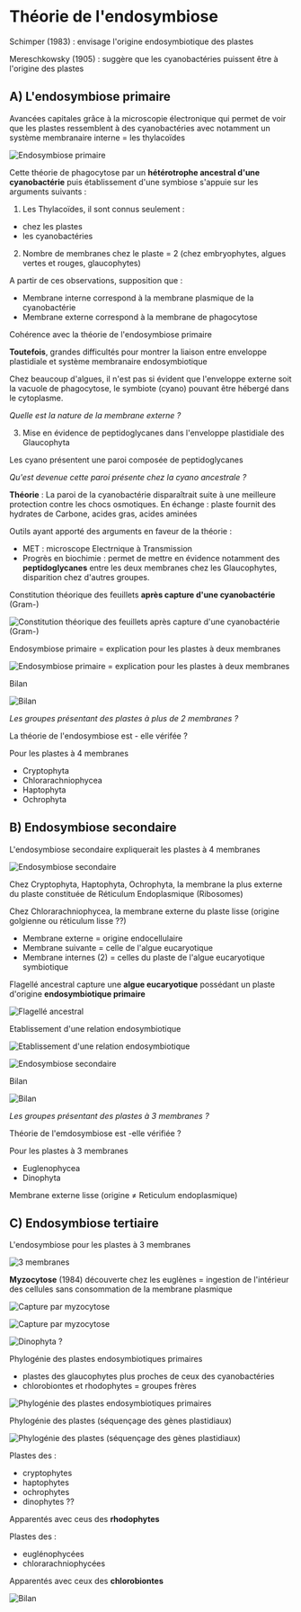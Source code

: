 # Théorie de l'endosymbiose

Schimper (1983) : envisage l'origine endosymbiotique des plastes

Mereschkowsky (1905) : suggère que les cyanobactéries puissent être à l'origine des plastes

## A) L'endosymbiose primaire

Avancées capitales grâce à la microscopie électronique qui permet de voir que  les  plastes  ressemblent  à  des  cyanobactéries  avec  notamment  un système membranaire interne = les thylacoïdes

![Endosymbiose primaire](Images/h1.JPG)

Cette théorie de phagocytose par un **hétérotrophe ancestral d'une cyanobactérie** puis établissement d'une symbiose s'appuie sur les arguments suivants :

1) Les Thylacoïdes, il sont connus seulement :

* chez les plastes
* les cyanobactéries

2) Nombre de membranes chez le plaste = 2 (chez embryophytes, algues vertes et rouges, glaucophytes)

A partir de ces observations, supposition que :

* Membrane interne correspond à la membrane plasmique de la cyanobactérie
* Membrane externe correspond à la membrane de phagocytose

Cohérence avec la théorie de l'endosymbiose primaire

**Toutefois**, grandes difficultés pour montrer la liaison entre enveloppe plastidiale et système membranaire endosymbiotique

Chez beaucoup d'algues, il n'est pas si évident que l'enveloppe externe soit la vacuole de phagocytose, le symbiote (cyano) pouvant être hébergé dans le cytoplasme.

*Quelle est la nature de la membrane externe ?*

3) Mise en évidence de peptidoglycanes dans l'enveloppe plastidiale des Glaucophyta

Les cyano présentent une paroi composée de peptidoglycanes

*Qu'est devenue cette paroi présente chez la cyano ancestrale ?*

**Théorie** : La paroi de la cyanobactérie disparaîtrait suite à une meilleure protection contre les chocs osmotiques. En échange : plaste fournit des hydrates de Carbone, acides gras, acides aminées 

Outils ayant apporté des arguments en faveur de la théorie :

* MET : microscope Electrnique à Transmission
* Progrès en biochimie : permet de mettre en évidence notamment des **peptidoglycanes** entre les deux membranes chez les Glaucophytes, disparition chez d'autres groupes.

Constitution théorique des feuillets **après capture d'une cyanobactérie** (Gram-)

![Constitution théorique des feuillets **après capture d'une cyanobactérie** (Gram-)](Images/obs.JPG)

Endosymbiose primaire = explication pour les plastes à deux membranes

![Endosymbiose primaire = explication pour les plastes à deux membranes](Images/obs2.JPG)

Bilan

![Bilan](Images/b1.JPG)

*Les groupes présentant des plastes à plus de 2 membranes ?*

La théorie de l'endosymbiose est - elle vérifée ?

Pour les plastes à 4 membranes

* Cryptophyta
* Chlorarachniophycea
* Haptophyta
* Ochrophyta

## B) Endosymbiose secondaire

L'endosymbiose secondaire expliquerait les plastes à 4 membranes

![Endosymbiose secondaire](Images/h2.JPG)

Chez Cryptophyta, Haptophyta, Ochrophyta, la membrane la plus externe du plaste constituée de Réticulum Endoplasmique (Ribosomes)

Chez Chlorarachniophycea, la membrane externe du plaste lisse (origine golgienne ou réticulum lisse ??)

* Membrane externe = origine endocellulaire
* Membrane suivante = celle de l'algue eucaryotique
* Membrane internes (2) = celles du plaste de l'algue eucaryotique symbiotique

Flagellé ancestral capture une **algue eucaryotique** possédant un plaste d'origine **endosymbiotique primaire**

![Flagellé ancestral](Images/ae.JPG)

Etablissement d'une relation endosymbiotique

![Etablissement d'une relation endosymbiotique](Images/relation.JPG)

![Endosymbiose secondaire](Images/bl.JPG)

Bilan

![Bilan](Images/b2.JPG)

*Les groupes présentant des plastes à 3 membranes ?*

Théorie de l'emdosymbiose est -elle vérifiée ?

Pour les plastes à 3 membranes

* Euglenophycea
* Dinophyta

Membrane externe lisse (origine ≠ Reticulum endoplasmique)

## C) Endosymbiose tertiaire

L'endosymbiose pour les plastes à 3 membranes

![3 membranes](Images/h3.JPG)

**Myzocytose** (1984) découverte chez les euglènes = ingestion de l'intérieur des cellules sans consommation de la membrane plasmique

![Capture par myzocytose](Images/cap.JPG)

![Capture par myzocytose](Images/cap2.JPG)

![Dinophyta ?](Images/chelou.JPG)

Phylogénie des plastes endosymbiotiques primaires

* plastes des glaucophytes plus proches de ceux des cyanobactéries
* chlorobiontes et rhodophytes = groupes frères

![Phylogénie des plastes endosymbiotiques primaires](Images/phylo.JPG)

Phylogénie des plastes (séquençage des gènes plastidiaux)

![Phylogénie des plastes (séquençage des gènes plastidiaux)](Images/phylo2.JPG)

Plastes des :

* cryptophytes
* haptophytes
* ochrophytes
* dinophytes ??

Apparentés avec ceus des **rhodophytes**

Plastes des :

* euglénophycées
* chlorarachniophycées

Apparentés avec ceux des **chlorobiontes**

![Bilan](Images/b3.JPG)



















